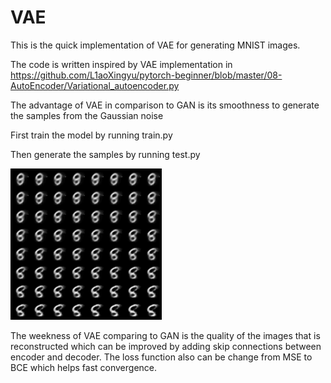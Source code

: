 # VAE
This is the quick implementation of VAE for generating MNIST images.

The code is written inspired by VAE implementation in https://github.com/L1aoXingyu/pytorch-beginner/blob/master/08-AutoEncoder/Variational_autoencoder.py

The advantage of VAE in comparison to GAN is its smoothness to generate the samples from the Gaussian noise


First train the model by running train.py

Then generate the samples by running test.py 


![Screenshot](image.png)




The weekness of VAE comparing to GAN is the quality of the images that is reconstructed which can be improved by adding skip connections between encoder and decoder.
The loss function also can be change from MSE to BCE which helps fast convergence.
